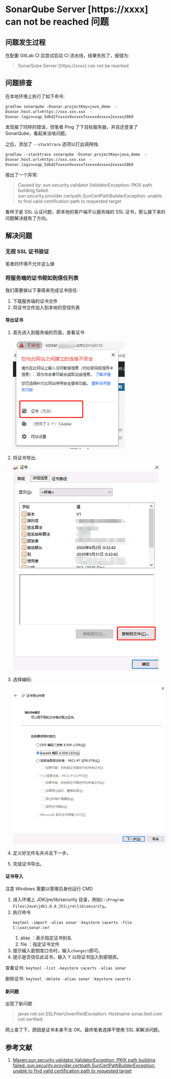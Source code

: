 # SonarQube Server [https://xxxx] can not be reached 问题

## 问题发生过程

在配置 GitLab CI 后尝试启动 CI 流水线，结果失败了，报错为:
> SonarQube Server [https://xxxx] can not be reached

## 问题排查

在本地环境上执行了如下命令:

```
gradlew sonarqube -Dsonar.projectKey=java_demo  -Dsonar.host.url=https://xxx.xxx.xxx  -Dsonar.login=sqp_5dbd2fxxxxx9xxxxxfxxxxxdxxxxx2xxxxx2869
```

发现报了同样的错误，但笔者 Ping 了下目标服务器，并且还登录了 SonarQube，看起来没啥问题。

之后，添加了 `--stacktrace` 选项以打出调用栈:

```
gradlew --stacktrace sonarqube -Dsonar.projectKey=java_demo  -Dsonar.host.url=https://xxx.xxx.xxx  -Dsonar.login=sqp_5dbd2fxxxxx9xxxxxfxxxxxdxxxxx2xxxxx2869
```

报出了一个异常:
> Caused by: sun.security.validator.ValidatorException: PKIX path building failed: sun.security.provider.certpath.SunCertPathBuilderException: unable to find valid certification path to requested target

看样子是 SSL 认证问题，即本地的客户端不认服务端的 SSL 证书，那么接下来的问题解决就有了方向。

## 解决问题

### 无视 SSL 证书验证

笔者的环境不允许这么做

### 将服务端的证书假如到信任列表

我们需要做以下事情来完成证书信任:

1. 下载服务端的证书文件
2. 将证书文件加入到本地的受信列表

#### 导出证书

1. 首先进入到服务端的页面，查看证书

   ![查看证书.png](../assets/查看证书.png)
2. 将证书导出:

   ![开始导出证书.png](../assets/开始导出证书.png)
3. 选择编码:

   ![选择编码.png](../assets/选择编码.png)

4. 定义好文件名并点击下一步。
5. 完成证书导出。

#### 证书导入

注意 Windows 需要以管理员身份运行 CMD

1. 进入环境上 JDK/jre/lib/security 目录，例如`C:\Program Files\Java\jdk1.8.0_251\jre\lib\security`。
2. 执行命令
   ```
   keytool -import -alias sonar -keystore cacerts -file C:\xxx\sonar.cer
   ```
    1. alias ：表示指定证书别名
    2. file ：指定证书文件
3. 提示输入密钥库口令时，输入`changeit`即可。
4. 提示是否信任此证书，输入 Y 以将证书加入到密钥库。

查看证书: `keytool -list -keystore cacerts -alias sonar`

删除证书: `keytool -delete -alias sonar -keystore cacerts`

#### 新问题

出现了新问题

> javax.net.ssl.SSLPeerUnverifiedException: Hostname sonar.test.com not verified:

网上查了下，原因是证书本身不太 OK。最终笔者选择不使用 SSL 来解决问题。



## 参考文献

1. [Maven:sun.security.validator.ValidatorException: PKIX path building failed: sun.security.provider.certpath.SunCertPathBuilderException: unable to find valid certification path to requested target](https://www.cnblogs.com/wpbxin/p/11746229.html)
